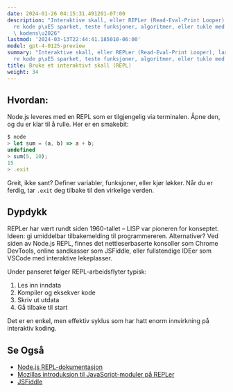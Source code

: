 ```yaml
---
date: 2024-01-26 04:15:31.491201-07:00
description: "Interaktive skall, eller REPLer (Read-Eval-Print Looper), lar deg kj\xF8\
  re kode p\xE5 sparket, teste funksjoner, algoritmer, eller tukle med ideer. De er\
  \ kodens\u2026"
lastmod: '2024-03-13T22:44:41.185010-06:00'
model: gpt-4-0125-preview
summary: "Interaktive skall, eller REPLer (Read-Eval-Print Looper), lar deg kj\xF8\
  re kode p\xE5 sparket, teste funksjoner, algoritmer, eller tukle med ideer."
title: Bruke et interaktivt skall (REPL)
weight: 34
---
```


## Hvordan:
Node.js leveres med en REPL som er tilgjengelig via terminalen. Åpne den, og du er klar til å rulle. Her er en smakebit:

```javascript
$ node
> let sum = (a, b) => a + b;
undefined
> sum(5, 10);
15
> .exit
```

Greit, ikke sant? Definer variabler, funksjoner, eller kjør løkker. Når du er ferdig, tar `.exit` deg tilbake til den virkelige verden.

## Dypdykk
REPLer har vært rundt siden 1960-tallet – LISP var pioneren for konseptet. Ideen: gi umiddelbar tilbakemelding til programmereren. Alternativer? Ved siden av Node.js REPL, finnes det nettleserbaserte konsoller som Chrome DevTools, online sandkasser som JSFiddle, eller fullstendige IDEer som VSCode med interaktive lekeplasser.

Under panseret følger REPL-arbeidsflyter typisk: 
1. Les inn inndata
2. Kompiler og eksekver kode
3. Skriv ut utdata
4. Gå tilbake til start

Det er en enkel, men effektiv syklus som har hatt enorm innvirkning på interaktiv koding.

## Se Også
- [Node.js REPL-dokumentasjon](https://nodejs.org/api/repl.html)
- [Mozillas introduksjon til JavaScript-moduler på REPLer](https://developer.mozilla.org/en-US/docs/Web/JavaScript/Guide/Modules)
- [JSFiddle](https://jsfiddle.net/)
